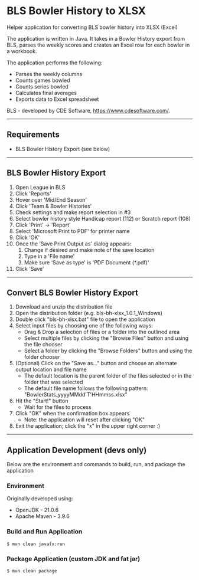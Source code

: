 # BLS Bowler History to XLSX
Helper application for converting BLS bowler history into XLSX (Excel)

The application is written in Java. It takes in a Bowler History export from
BLS, parses the weekly scores and creates an Excel row for each bowler in a
workbook.

The application performs the following:
* Parses the weekly columns
* Counts games bowled
* Counts series bowled
* Calculates final averages
* Exports data to Excel spreadsheet

BLS - developed by CDE Software, https://www.cdesoftware.com/.

---

## Requirements
* BLS Bowler History Export (see below)

---

## BLS Bowler History Export
 1. Open League in BLS
 2. Click 'Reports'
 3. Hover over 'Mid/End Season'
 4. Click 'Team & Bowler Histories'
 5. Check settings and make report selection in #3
 6. Select bowler history style Handicap report (112) or Scratch report (108)
 7. Click 'Print' -> 'Report'
 8. Select 'Microsoft Print to PDF' for printer name
 9. Click 'OK'
10. Once the 'Save Print Output as' dialog appears:
    1. Change if desired and make note of the save location
    2. Type in a 'File name'
    3. Make sure 'Save as type' is 'PDF Document (*.pdf)'
11. Click 'Save'

---

## Convert BLS Bowler History Export
1. Download and unzip the distribution file
2. Open the distribution folder (e.g. bls-bh-xlsx_1.0.1_Windows)
3. Double click "bls-bh-xlsx.bat" file to open the application
4. Select input files by choosing one of the following ways:
    * Drag & Drop a selection of files or a folder into the outlined area
    * Select multiple files by clicking the "Browse Files" button and using the file chooser
    * Select a folder by clicking the "Browse Folders" button and using the folder chooser
5. (Optional) Click on the "Save as..." button and choose an alternate output location and file name
    * The default location is the parent folder of the files selected or in the folder that was selected
    * The default file name follows the following pattern: "BowlerStats_yyyyMMdd'T'HHmmss.xlsx"
6. Hit the "Start!" button
    * Wait for the files to process
7. Click "OK" when the confirmation box appears
    * Note: the application will reset after clicking "OK"
8. Exit the application; click the "x" in the upper right corner :)

---

## Application Development (devs only)
Below are the environment and commands to build, run, and package the application

### Environment
Originally developed using:
* OpenJDK - 21.0.6
* Apache Maven - 3.9.6

### Build and Run Application
```
$ mvn clean javafx:run
```

### Package Application (custom JDK and fat jar)
```
$ mvn clean package
```
